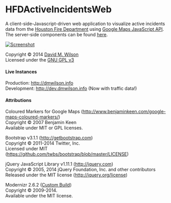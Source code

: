 # HFDActiveIncidentsWeb
A client-side-Javascript-driven web application to visualize active incidents data from the [Houston Fire Department](http://houstontx.gov/fire/) using [Google Maps JavaScript API](https://developers.google.com/maps/web/). The server-side components can be found [here](https://github.com/d-m-wilson/HFDActiveIncidentsBackend/).

[![Screenshot](http://i.imgur.com/Bu1dNsWl.png)](http://i.imgur.com/Bu1dNsW.png)

Copyright © 2014 [David M. Wilson](https://twitter.com/dmwilson_dev)  
Licensed under the [GNU GPL v3](https://github.com/d-m-wilson/HFDActiveIncidentsWeb/blob/master/LICENSE)

#### Live Instances
Production: http://dmwilson.info  
Development: http://dev.dmwilson.info (Now with traffic data!)

#### Attributions
Coloured Markers for Google Maps (http://www.benjaminkeen.com/google-maps-coloured-markers/)  
Copyright © 2007 Benjamin Keen  
Available under MIT or GPL licenses.

Bootstrap v3.1.1 (http://getbootstrap.com)  
Copyright © 2011-2014 Twitter, Inc.  
Licensed under MIT (https://github.com/twbs/bootstrap/blob/master/LICENSE)

jQuery JavaScript Library v1.11.1 (http://jquery.com)  
Copyright © 2005, 2014 jQuery Foundation, Inc. and other contributors  
Released under the MIT license (http://jquery.org/license)

Modernizr 2.6.2 ([Custom Build](http://modernizr.com/download/#-fontface-backgroundsize-borderimage-borderradius-boxshadow-flexbox-hsla-multiplebgs-opacity-rgba-textshadow-cssanimations-csscolumns-generatedcontent-cssgradients-cssreflections-csstransforms-csstransforms3d-csstransitions-applicationcache-canvas-canvastext-draganddrop-hashchange-history-audio-video-indexeddb-input-inputtypes-localstorage-postmessage-sessionstorage-websockets-websqldatabase-webworkers-geolocation-inlinesvg-smil-svg-svgclippaths-touch-webgl-shiv-mq-cssclasses-addtest-prefixed-teststyles-testprop-testallprops-hasevent-prefixes-domprefixes-load))  
Copyright © 2009-2014.  
Available under the MIT license.
